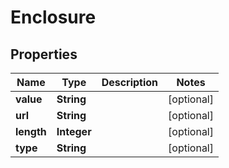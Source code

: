 

# Enclosure


## Properties

| Name | Type | Description | Notes |
|------------ | ------------- | ------------- | -------------|
|**value** | **String** |  |  [optional] |
|**url** | **String** |  |  [optional] |
|**length** | **Integer** |  |  [optional] |
|**type** | **String** |  |  [optional] |



